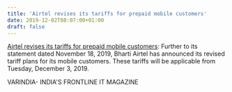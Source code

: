 ```yaml
---
title: 'Airtel revises its tariffs for prepaid mobile customers'
date: 2019-12-02T08:07:00+01:00
draft: false
---
```


[Airtel revises its tariffs for prepaid mobile customers](https://varindia.com/news/airtel-revises-its-tariffs-for-prepaid-mobile-customers#.XeS4EYn3DYk.blogger): Further to its statement dated November 18, 2019, Bharti Airtel has announced its revised tariff plans for its mobile customers. These tariffs will be applicable from Tuesday, December 3, 2019.  
  
VARINDIA- INDIA'S FRONTLINE IT MAGAZINE